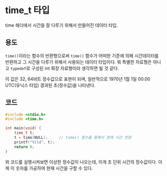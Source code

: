 # time_t 타입

time 헤더에서 시간을 잘 다루기 위해서 만들어진 데이터 타입.

## 용도

`time()`이라는 함수의 반환형으로써 `time()` 함수가 어떠한 기준에 의해 시간데이터를 반환하고 그 시간을 다루기 위해서 사용되는 데이터 타입이다. 뭐 특별한 자료형은 아니고 `typedef`로 구성된 int 확장 자료형이라 생각하면 될 것 같다.

이 값은 32, 64비트 정수값으로 표현이 되며, 일반적으로 1970년 1월 1일 00:00 UTC(유닉스 타임) 경과된 초(정수값)을 나타낸다.

## 코드

```C
#include <stdio.h>
#include <time.h>

int main(void) {
    time_t t;
    t = time(NULL);     // time() 함수를 통해서 현재 시간 반환
    printf("%lld", t);
    return 0;
}
```

위 코드를 실행시켜보면 이상한 정수값이 나오는데, 이게 초 단위 시간의 정수값이다. 이제 이 숫자를 가공하여 현재 시간을 구할 수 있다.